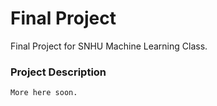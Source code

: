 # Final Project

Final Project for SNHU Machine Learning Class.


### Project Description
```
More here soon.
```
